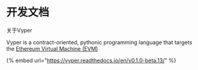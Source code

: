 # 开发文档

关于Vyper

 Vyper is a contract-oriented, pythonic programming language that targets the [Ethereum Virtual Machine \(EVM\)](http://ethdocs.org/en/latest/introduction/what-is-ethereum.html#ethereum-virtual-machine)

{% embed url="https://vyper.readthedocs.io/en/v0.1.0-beta.13/" %}



